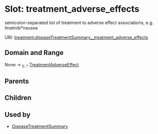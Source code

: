 
# Slot: treatment_adverse_effects


semicolon-separated list of treatment to adverse effect associations, e.g. Imatinib*nausea

URI: [treatment:diseaseTreatmentSummary__treatment_adverse_effects](http://w3id.org/ontogpt/treatments/diseaseTreatmentSummary__treatment_adverse_effects)


## Domain and Range

None &#8594;  <sub>0..\*</sub> [TreatmentAdverseEffect](TreatmentAdverseEffect.md)

## Parents


## Children


## Used by

 * [DiseaseTreatmentSummary](DiseaseTreatmentSummary.md)

